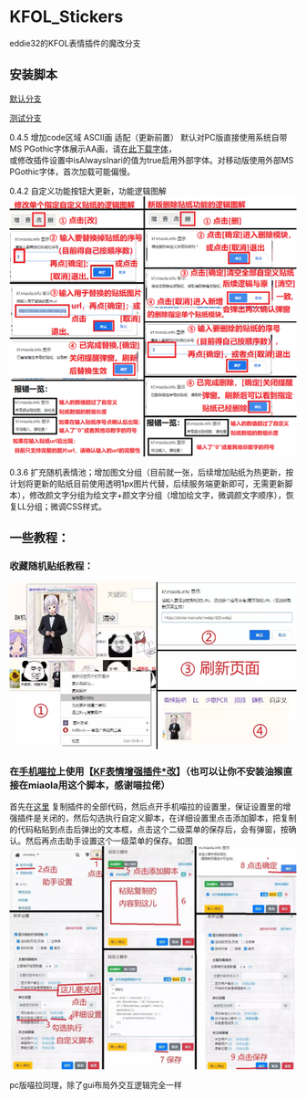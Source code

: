 # KFOL_Stickers

eddie32的KFOL表情插件的魔改分支

## 安装脚本

[默认分支](https://github.com/HazukiKaguya/KFOL_Stickers/raw/master/es6_KfStickers.user.js)

[测试分支](https://github.com/HazukiKaguya/KFOL_Stickers/raw/Dev/es6_KfStickers.user.js)

0.4.5 增加code区域 ASCII画 适配（更新前置）
默认对PC版直接使用系统自带MS PGothic字体展示AA画，请[在此下载字体](https://sticker.inari.site/home/mspgothic.ttc)，<br/>
或修改插件设置中isAlwaysInari的值为true启用外部字体。对移动版使用外部MS PGothic字体，首次加载可能偏慢。

0.4.2 自定义功能按钮大更新，功能逻辑图解
![avatar](/img/update042.png)

0.3.6 扩充随机表情池；增加图文分组（目前就一张，后续增加贴纸为热更新，按计划将更新的贴纸目前使用透明1px图片代替，后续服务端更新即可，无需更新脚本），修改颜文字分组为绘文字+颜文字分组（增加绘文字，微调颜文字顺序），恢复LL分组；微调CSS样式。


## 一些教程：

### 收藏随机贴纸教程：
![avatar](/img/st026.webp)

### 在[手机喵拉](https://m.miaola.info)上使用【[KF表情增强插件*改](https://github.com/HazukiKaguya/KFOL_Stickers)】（也可以让你不安装油猴直接在miaola用这个脚本，感谢喵拉佬）

首先在[这里](https://github.com/HazukiKaguya/KFOL_Stickers/blob/master/es6_KfStickers.user.js) 复制插件的全部代码，然后点开手机喵拉的设置里，保证设置里的增强插件是关闭的，然后勾选执行自定义脚本，在详细设置里点击添加脚本，把复制的代码粘贴到点击后弹出的文本框，点击这个二级菜单的保存后，会有弹窗，按确认。然后再点击助手设置这个一级菜单的保存。如图
![avatar](/img/mbst.webp)

pc版喵拉同理，除了gui布局外交互逻辑完全一样
